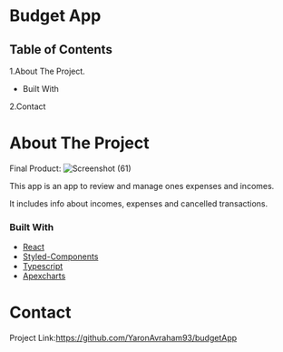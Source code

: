 
# Budget App



## Table of Contents

1.About The Project.

 -  Built With
 
2.Contact

# About The Project

Final Product:
![Screenshot (61)](https://user-images.githubusercontent.com/69208518/118379900-d96f7d00-b5e6-11eb-94da-2ed259730398.png)

This app is an app to review and manage ones expenses and incomes.

It includes info about incomes, expenses and cancelled transactions.

### Built With

- [React](https://reactjs.org/)
- [Styled-Components](https://styled-components.com/)
- [Typescript](https://www.typescriptlang.org/docs/handbook/react.html)
- [Apexcharts](https://apexcharts.com/)

# Contact

Project Link:https://github.com/YaronAvraham93/budgetApp

